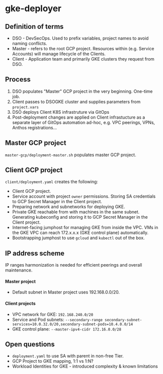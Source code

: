 # gke-deployer

## Definition of terms
- DSO - DevSecOps. Used to prefix variables, project names to avoid naming conflicts.
- Master - refers to the root GCP project. Resources within (e.g. Service Accounts) will manage lifecycle of the Clients.
- Client - Application team and primarily GKE clusters they request from DSO.

## Process
1. DSO populates "Master" GCP project in the very beginning. One-time job.
2. Client passes to DSOGKE cluster and supplies parameters from `project.vars`
3. DSO deploys Client K8S infrastruture via GitOps
4. Post-deployment changes are applied on Client infrastucture as a separate layer of GitOps automation ad-hoc, e.g. VPC peerings, VPNs, Anthos registrations...

## Master GCP project
`master-gcp/deployment-master.sh` populates master GCP project.

## Client GCP project
`client/deployment.yaml` creates the following:
- Client GCP project.
- Service account with project `owner` permissions. Storing SA credentials to GCP Secret Manager in the Client project.
- Preparing network and subnetworks for deploying GKE.
- Private GKE reachable from with machines in the same subnet. Generating kubeconfig and storing it to GCP Secret Manager in the Client project.
- Internet-facing jumphost for managing GKE from inside the VPC. VMs in the GKE VPC can reach 172.x.x.x (GKE control plane) automatically. 
- Bootstrapping jumphost to use `gcloud` and `kubectl` out of the box.

## IP address scheme
IP ranges harmonization is needed for efficient peerings and overall maintenance.  
#### Master project
- Default subnet in Master project uses 192.168.0.0/20. 

#### Client projects
- VPC network for GKE: `192.168.240.0/20`
- Service and Pod subnets: `--secondary-range secondary-subnet-services=10.0.32.0/20,secondary-subnet-pods=10.4.0.0/14`
- GKE control plane: `--master-ipv4-cidr 172.16.0.0/28`

## Open questions
- `deployment.yaml` to use SA with parent in non-free Tier.
- GCP Project to GKE mapping, 1:1 vs 1:N?
- Workload Identities for GKE - introduced complexity & known limitations